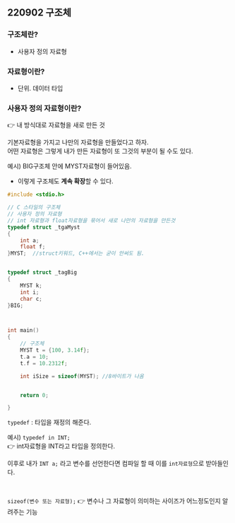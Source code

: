 ## 220902 구조체

### 구조체란?  
* 사용자 정의 자료형

### 자료형이란?  
* 단위. 데이터 타입


### 사용자 정의 자료형이란?
👉 내 방식대로 자료형을 새로 만든 것

기본자료형을 가지고 나만의 자료형을 만들었다고 하자.  
어떤 자료형은 그렇게 내가 만든 자료형이 또 그것의 부분이 될 수도 있다.

예시) BIG구조체 안에 MYST자료형이 들어있음.

* 이렇게 구조체도 **계속 확장**할 수 있다.



```cpp
#include <stdio.h>

// C 스타일의 구조체
// 사용자 정의 자료형
// int 자료형과 float자료형을 묶어서 새로 나만의 자료형을 만든것
typedef struct _tgaMyst
{
	int a;
	float f;
}MYST;  //struct키워드, C++에서는 굳이 안써도 됨.


typedef struct _tagBig
{
	MYST k;
	int i;
	char c;
}BIG;  



int main()
{
	// 구조체
	MYST t = {100, 3.14f};
	t.a = 10;
	t.f = 10.2312f;

	int iSize = sizeof(MYST); //8바이트가 나옴


	return 0;

}
```



`typedef` : 타입을 재정의 해준다.

예시) `typedef in INT;`  
👉 int자료형을 INT라고 타입을 정의한다. 

이후로 내가 `INT a;` 라고 변수를 선언한다면 컴파일 할 때 이를 `int자료형`으로 받아들인다. 


<br/>

`sizeof(변수 또는 자료형);`
👉 변수나 그 자료형이 의미하는 사이즈가 어느정도인지 알려주는 기능